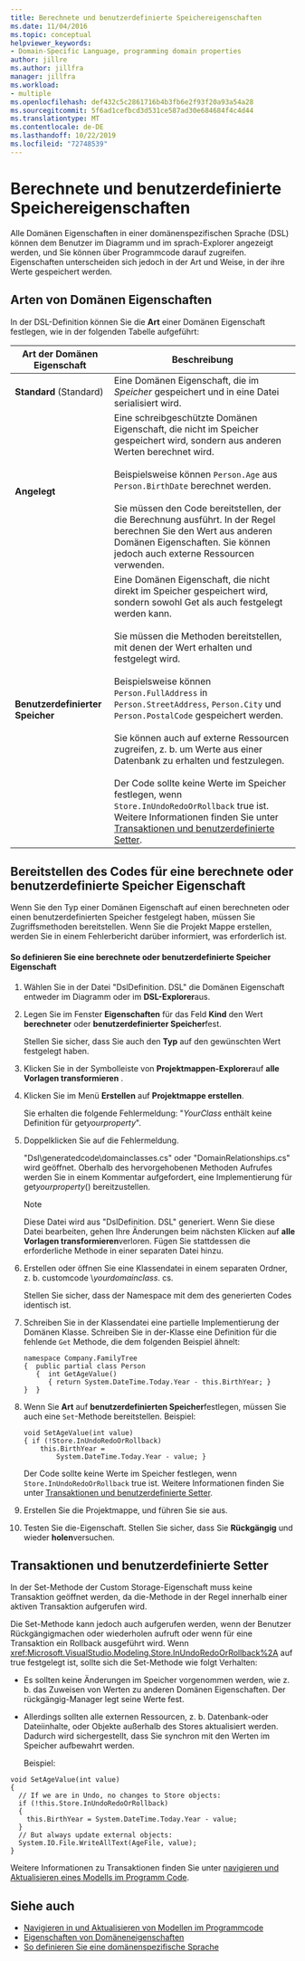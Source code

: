 ```yaml
---
title: Berechnete und benutzerdefinierte Speichereigenschaften
ms.date: 11/04/2016
ms.topic: conceptual
helpviewer_keywords:
- Domain-Specific Language, programming domain properties
author: jillre
ms.author: jillfra
manager: jillfra
ms.workload:
- multiple
ms.openlocfilehash: def432c5c2861716b4b3fb6e2f93f20a93a54a28
ms.sourcegitcommit: 5f6ad1cefbcd3d531ce587ad30e684684f4c4d44
ms.translationtype: MT
ms.contentlocale: de-DE
ms.lasthandoff: 10/22/2019
ms.locfileid: "72748539"
---
```

# <a name="calculated-and-custom-storage-properties"></a>Berechnete und benutzerdefinierte Speichereigenschaften
Alle Domänen Eigenschaften in einer domänenspezifischen Sprache (DSL) können dem Benutzer im Diagramm und im sprach-Explorer angezeigt werden, und Sie können über Programmcode darauf zugreifen. Eigenschaften unterscheiden sich jedoch in der Art und Weise, in der ihre Werte gespeichert werden.

## <a name="kinds-of-domain-properties"></a>Arten von Domänen Eigenschaften
 In der DSL-Definition können Sie die **Art** einer Domänen Eigenschaft festlegen, wie in der folgenden Tabelle aufgeführt:

|Art der Domänen Eigenschaft|Beschreibung|
|-|-|
|**Standard** (Standard)|Eine Domänen Eigenschaft, die im *Speicher* gespeichert und in eine Datei serialisiert wird.|
|**Angelegt**|Eine schreibgeschützte Domänen Eigenschaft, die nicht im Speicher gespeichert wird, sondern aus anderen Werten berechnet wird.<br /><br /> Beispielsweise können `Person.Age` aus `Person.BirthDate` berechnet werden.<br /><br /> Sie müssen den Code bereitstellen, der die Berechnung ausführt. In der Regel berechnen Sie den Wert aus anderen Domänen Eigenschaften. Sie können jedoch auch externe Ressourcen verwenden.|
|**Benutzerdefinierter Speicher**|Eine Domänen Eigenschaft, die nicht direkt im Speicher gespeichert wird, sondern sowohl Get als auch festgelegt werden kann.<br /><br /> Sie müssen die Methoden bereitstellen, mit denen der Wert erhalten und festgelegt wird.<br /><br /> Beispielsweise können `Person.FullAddress` in `Person.StreetAddress`, `Person.City` und `Person.PostalCode` gespeichert werden.<br /><br /> Sie können auch auf externe Ressourcen zugreifen, z. b. um Werte aus einer Datenbank zu erhalten und festzulegen.<br /><br /> Der Code sollte keine Werte im Speicher festlegen, wenn `Store.InUndoRedoOrRollback` true ist. Weitere Informationen finden Sie unter [Transaktionen und benutzerdefinierte Setter](#setters).|

## <a name="providing-the-code-for-a-calculated-or-custom-storage-property"></a>Bereitstellen des Codes für eine berechnete oder benutzerdefinierte Speicher Eigenschaft
 Wenn Sie den Typ einer Domänen Eigenschaft auf einen berechneten oder einen benutzerdefinierten Speicher festgelegt haben, müssen Sie Zugriffsmethoden bereitstellen. Wenn Sie die Projekt Mappe erstellen, werden Sie in einem Fehlerbericht darüber informiert, was erforderlich ist.

#### <a name="to-define-a-calculated-or-custom-storage-property"></a>So definieren Sie eine berechnete oder benutzerdefinierte Speicher Eigenschaft

1. Wählen Sie in der Datei "DslDefinition. DSL" die Domänen Eigenschaft entweder im Diagramm oder im **DSL-Explorer**aus.

2. Legen Sie im Fenster **Eigenschaften** für das Feld **Kind** den Wert **berechneter** oder **benutzerdefinierter Speicher**fest.

     Stellen Sie sicher, dass Sie auch den **Typ** auf den gewünschten Wert festgelegt haben.

3. Klicken Sie in der Symbolleiste von **Projektmappen-Explorer**auf **alle Vorlagen transformieren** .

4. Klicken Sie im Menü **Erstellen** auf **Projektmappe erstellen**.

     Sie erhalten die folgende Fehlermeldung: "*YourClass* enthält keine Definition für get*yourproperty*".

5. Doppelklicken Sie auf die Fehlermeldung.

     "Dsl\generatedcode\domainclasses.cs" oder "DomainRelationships.cs" wird geöffnet. Oberhalb des hervorgehobenen Methoden Aufrufes werden Sie in einem Kommentar aufgefordert, eine Implementierung für get*yourproperty*() bereitzustellen.

    > [!NOTE]
    > Diese Datei wird aus "DslDefinition. DSL" generiert. Wenn Sie diese Datei bearbeiten, gehen Ihre Änderungen beim nächsten Klicken auf **alle Vorlagen transformieren**verloren. Fügen Sie stattdessen die erforderliche Methode in einer separaten Datei hinzu.

6. Erstellen oder öffnen Sie eine Klassendatei in einem separaten Ordner, z. b. customcode \\*yourdomainclass*. cs.

     Stellen Sie sicher, dass der Namespace mit dem des generierten Codes identisch ist.

7. Schreiben Sie in der Klassendatei eine partielle Implementierung der Domänen Klasse. Schreiben Sie in der-Klasse eine Definition für die fehlende `Get` Methode, die dem folgenden Beispiel ähnelt:

    ```
    namespace Company.FamilyTree
    {  public partial class Person
       {  int GetAgeValue()
          { return System.DateTime.Today.Year - this.BirthYear; }
    }  }
    ```

8. Wenn Sie **Art** auf **benutzerdefinierten Speicher**festlegen, müssen Sie auch eine `Set`-Methode bereitstellen. Beispiel:

    ```
    void SetAgeValue(int value)
    { if (!Store.InUndoRedoOrRollback)
        this.BirthYear =
            System.DateTime.Today.Year - value; }
    ```

     Der Code sollte keine Werte im Speicher festlegen, wenn `Store.InUndoRedoOrRollback` true ist. Weitere Informationen finden Sie unter [Transaktionen und benutzerdefinierte Setter](#setters).

9. Erstellen Sie die Projektmappe, und führen Sie sie aus.

10. Testen Sie die-Eigenschaft. Stellen Sie sicher, dass Sie **Rückgängig** und wieder **holen**versuchen.

## <a name="setters"></a>Transaktionen und benutzerdefinierte Setter
 In der Set-Methode der Custom Storage-Eigenschaft muss keine Transaktion geöffnet werden, da die-Methode in der Regel innerhalb einer aktiven Transaktion aufgerufen wird.

 Die Set-Methode kann jedoch auch aufgerufen werden, wenn der Benutzer Rückgängigmachen oder wiederholen aufruft oder wenn für eine Transaktion ein Rollback ausgeführt wird. Wenn <xref:Microsoft.VisualStudio.Modeling.Store.InUndoRedoOrRollback%2A> auf true festgelegt ist, sollte sich die Set-Methode wie folgt Verhalten:

- Es sollten keine Änderungen im Speicher vorgenommen werden, wie z. b. das Zuweisen von Werten zu anderen Domänen Eigenschaften. Der rückgängig-Manager legt seine Werte fest.

- Allerdings sollten alle externen Ressourcen, z. b. Datenbank-oder Dateiinhalte, oder Objekte außerhalb des Stores aktualisiert werden. Dadurch wird sichergestellt, dass Sie synchron mit den Werten im Speicher aufbewahrt werden.

  Beispiel:

```
void SetAgeValue(int value)
{
  // If we are in Undo, no changes to Store objects:
  if (!this.Store.InUndoRedoOrRollback)
  {
    this.BirthYear = System.DateTime.Today.Year - value;
  }
  // But always update external objects:
  System.IO.File.WriteAllText(AgeFile, value);
}
```

 Weitere Informationen zu Transaktionen finden Sie unter [navigieren und Aktualisieren eines Modells im Programm Code](../modeling/navigating-and-updating-a-model-in-program-code.md).

## <a name="see-also"></a>Siehe auch

- [Navigieren in und Aktualisieren von Modellen im Programmcode](../modeling/navigating-and-updating-a-model-in-program-code.md)
- [Eigenschaften von Domäneneigenschaften](../modeling/properties-of-domain-properties.md)
- [So definieren Sie eine domänenspezifische Sprache](../modeling/how-to-define-a-domain-specific-language.md)
